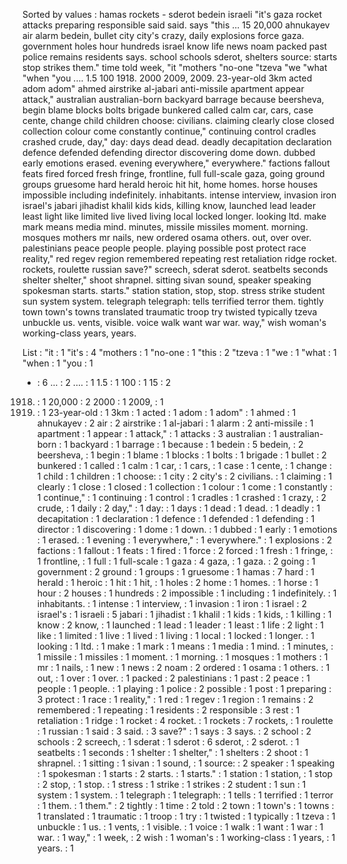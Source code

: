Sorted by values :
hamas rockets - sderot bedein israeli "it's gaza rocket attacks preparing responsible said said. says "this ... 15 20,000 ahnukayev air alarm bedein, bullet city city's crazy, daily explosions force gaza. government holes hour hundreds israel know life news noam packed past police remains residents says. school schools sderot, shelters source: starts stop strikes them." time told week, "it "mothers "no-one "tzeva "we "what "when "you .... 1.5 100 1918. 2000 2009, 2009. 23-year-old 3km acted adom adom" ahmed airstrike al-jabari anti-missile apartment appear attack," australian australian-born backyard barrage because beersheva, begin blame blocks bolts brigade bunkered called calm car, cars, case cente, change child children choose: civilians. claiming clearly close closed collection colour come constantly continue," continuing control cradles crashed crude, day," day: days dead dead. deadly decapitation declaration defence defended defending director discovering dome down. dubbed early emotions erased. evening everywhere," everywhere." factions fallout feats fired forced fresh fringe, frontline, full full-scale gaza, going ground groups gruesome hard herald heroic hit hit, home homes. horse houses impossible including indefinitely. inhabitants. intense interview, invasion iron israel's jabari jihadist khalil kids kids, killing know, launched lead leader least light like limited live lived living local locked longer. looking ltd. make mark means media mind. minutes, missile missiles moment. morning. mosques mothers mr nails, new ordered osama others. out, over over. palestinians peace people people. playing possible post protect race reality," red regev region remembered repeating rest retaliation ridge rocket. rockets, roulette russian save?" screech, sderat sderot. seatbelts seconds shelter shelter," shoot shrapnel. sitting sivan sound, speaker speaking spokesman starts. starts." station station, stop, stop. stress strike student sun system system. telegraph telegraph: tells terrified terror them. tightly town town's towns translated traumatic troop try twisted typically tzeva unbuckle us. vents, visible. voice walk want war war. way," wish woman's working-class years, years. 

List :
"it : 1
"it's : 4
"mothers : 1
"no-one : 1
"this : 2
"tzeva : 1
"we : 1
"what : 1
"when : 1
"you : 1
- : 6
... : 2
.... : 1
1.5 : 1
100 : 1
15 : 2
1918. : 1
20,000 : 2
2000 : 1
2009, : 1
2009. : 1
23-year-old : 1
3km : 1
acted : 1
adom : 1
adom" : 1
ahmed : 1
ahnukayev : 2
air : 2
airstrike : 1
al-jabari : 1
alarm : 2
anti-missile : 1
apartment : 1
appear : 1
attack," : 1
attacks : 3
australian : 1
australian-born : 1
backyard : 1
barrage : 1
because : 1
bedein : 5
bedein, : 2
beersheva, : 1
begin : 1
blame : 1
blocks : 1
bolts : 1
brigade : 1
bullet : 2
bunkered : 1
called : 1
calm : 1
car, : 1
cars, : 1
case : 1
cente, : 1
change : 1
child : 1
children : 1
choose: : 1
city : 2
city's : 2
civilians. : 1
claiming : 1
clearly : 1
close : 1
closed : 1
collection : 1
colour : 1
come : 1
constantly : 1
continue," : 1
continuing : 1
control : 1
cradles : 1
crashed : 1
crazy, : 2
crude, : 1
daily : 2
day," : 1
day: : 1
days : 1
dead : 1
dead. : 1
deadly : 1
decapitation : 1
declaration : 1
defence : 1
defended : 1
defending : 1
director : 1
discovering : 1
dome : 1
down. : 1
dubbed : 1
early : 1
emotions : 1
erased. : 1
evening : 1
everywhere," : 1
everywhere." : 1
explosions : 2
factions : 1
fallout : 1
feats : 1
fired : 1
force : 2
forced : 1
fresh : 1
fringe, : 1
frontline, : 1
full : 1
full-scale : 1
gaza : 4
gaza, : 1
gaza. : 2
going : 1
government : 2
ground : 1
groups : 1
gruesome : 1
hamas : 7
hard : 1
herald : 1
heroic : 1
hit : 1
hit, : 1
holes : 2
home : 1
homes. : 1
horse : 1
hour : 2
houses : 1
hundreds : 2
impossible : 1
including : 1
indefinitely. : 1
inhabitants. : 1
intense : 1
interview, : 1
invasion : 1
iron : 1
israel : 2
israel's : 1
israeli : 5
jabari : 1
jihadist : 1
khalil : 1
kids : 1
kids, : 1
killing : 1
know : 2
know, : 1
launched : 1
lead : 1
leader : 1
least : 1
life : 2
light : 1
like : 1
limited : 1
live : 1
lived : 1
living : 1
local : 1
locked : 1
longer. : 1
looking : 1
ltd. : 1
make : 1
mark : 1
means : 1
media : 1
mind. : 1
minutes, : 1
missile : 1
missiles : 1
moment. : 1
morning. : 1
mosques : 1
mothers : 1
mr : 1
nails, : 1
new : 1
news : 2
noam : 2
ordered : 1
osama : 1
others. : 1
out, : 1
over : 1
over. : 1
packed : 2
palestinians : 1
past : 2
peace : 1
people : 1
people. : 1
playing : 1
police : 2
possible : 1
post : 1
preparing : 3
protect : 1
race : 1
reality," : 1
red : 1
regev : 1
region : 1
remains : 2
remembered : 1
repeating : 1
residents : 2
responsible : 3
rest : 1
retaliation : 1
ridge : 1
rocket : 4
rocket. : 1
rockets : 7
rockets, : 1
roulette : 1
russian : 1
said : 3
said. : 3
save?" : 1
says : 3
says. : 2
school : 2
schools : 2
screech, : 1
sderat : 1
sderot : 6
sderot, : 2
sderot. : 1
seatbelts : 1
seconds : 1
shelter : 1
shelter," : 1
shelters : 2
shoot : 1
shrapnel. : 1
sitting : 1
sivan : 1
sound, : 1
source: : 2
speaker : 1
speaking : 1
spokesman : 1
starts : 2
starts. : 1
starts." : 1
station : 1
station, : 1
stop : 2
stop, : 1
stop. : 1
stress : 1
strike : 1
strikes : 2
student : 1
sun : 1
system : 1
system. : 1
telegraph : 1
telegraph: : 1
tells : 1
terrified : 1
terror : 1
them. : 1
them." : 2
tightly : 1
time : 2
told : 2
town : 1
town's : 1
towns : 1
translated : 1
traumatic : 1
troop : 1
try : 1
twisted : 1
typically : 1
tzeva : 1
unbuckle : 1
us. : 1
vents, : 1
visible. : 1
voice : 1
walk : 1
want : 1
war : 1
war. : 1
way," : 1
week, : 2
wish : 1
woman's : 1
working-class : 1
years, : 1
years. : 1
